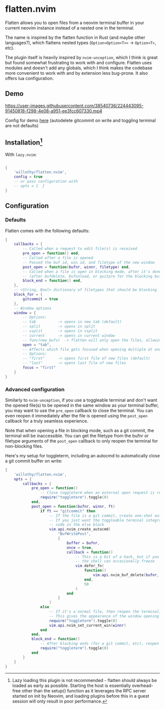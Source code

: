 # flatten.nvim

Flatten allows you to open files from a neovim terminal buffer in your current neovim instance instead of a nested one in the terminal.

The name is inspired by the flatten function in Rust (and maybe other languages?), which flattens nested types (`Option<Option<T>>` -> `Option<T>`, etc).

The plugin itself is heavily inspired by `nvim-unception`, which I think is great but found somewhat frustrating to work with and configure. Flatten uses modules and doesn't add any globals, which I think makes the codebase more convenient to work with and by extension less bug-prone. It also offers lua configuration.

## Demo

https://user-images.githubusercontent.com/38540736/224443095-91450818-f298-4e08-a951-ee3fcc607330.mp4

Config for demo [here](#advanced-configuration) (autodelete gitcommit on write and toggling terminal are not defaults)

## Installation[^1]

With `lazy.nvim`:

```lua

{
    'willothy/flatten.nvim',
    config = true
    -- or pass configuration with
    -- opts = {  }
}

```

[^1]: Lazy loading this plugin is not recommended - flatten should always be loaded as early as possible. Starting the host is essentially overhead-free other than the setup() function as it leverages the RPC server started on init by Neovim, and loading plugins before this in a guest session will only result in poor performance. 

## Configuration

### Defaults

Flatten comes with the following defaults:

```lua
{
    callbacks = {
        -- Called when a request to edit file(s) is received
        pre_open = function() end,
        -- Called after a file is opened
        -- Passed the buf id, win id, and filetype of the new window
        post_open = function(bufnr, winnr, filetype) end,
        -- Called when a file is open in blocking mode, after it's done blocking
        -- (after bufdelete, bufunload, or quitpre for the blocking buffer)
        block_end = function() end,
    },
    -- <String, Bool> dictionary of filetypes that should be blocking
    block_for = {
        gitcommit = true
    },
    -- Window options
    window = {
		-- Options:
		-- tab          -> opens in new tab (default)
		-- split        -> opens in split
		-- vsplit       -> opens in vsplit
		-- current      -> opens in current window
		-- func(new_bufs)  -> flatten will only open the files, allowing you to handle window opening yourself. Argument is an array of new buffer numbers.
		open = "tab",
		-- Affects which file gets focused when opening multiple at once
		-- Options:
		-- "first"      -> opens first file of new files (default)
		-- "last"       -> opens last file of new files
		focus = "first"
    }
}
```

### Advanced configuration

Similarly to `nvim-unception`, if you use a toggleable terminal and don't want the opened file(s) to be opened in the same window as your terminal buffer, you may want to use the `pre_open` callback to close the terminal. You can even reopen it immediately after the file is opened using the `post_open` callback for a truly seamless experience. 

Note that when opening a file in blocking mode, such as a git commit, the terminal will be inaccessible. You can get the filetype from the bufnr or filetype arguments of the `post_open` callback to only reopen the terminal for non-blocking files.

Here's my setup for toggleterm, including an autocmd to automatically close a git commit buffer on write:

```lua
{
    'willothy/flatten.nvim',
    opts = {
        callbacks = {
            pre_open = function()
                -- Close toggleterm when an external open request is received
                require("toggleterm").toggle(0)
            end,
            post_open = function(bufnr, winnr, ft)
                if ft == "gitcommit" then
                    -- If the file is a git commit, create one-shot autocmd to delete it on write
                    -- If you just want the toggleable terminal integration, ignore this bit and only use the
                    -- code in the else block
                    vim.api.nvim_create_autocmd(
                        "BufWritePost",
                        {
                            buffer = bufnr,
                            once = true,
                            callback = function()
                                -- This is a bit of a hack, but if you run bufdelete immediately 
                                -- the shell can occasionally freeze
                                vim.defer_fn(
                                    function()
                                        vim.api.nvim_buf_delete(bufnr, {})
                                    end,
                                    50
                                )
                            end
                        }
                    )
                else
                    -- If it's a normal file, then reopen the terminal, then switch back to the newly opened window
                    -- This gives the appearance of the window opening independently of the terminal
                    require("toggleterm").toggle(0)
                    vim.api.nvim_set_current_win(winnr)
                end
            end,
            block_end = function()
                -- After blocking ends (for a git commit, etc), reopen the terminal
                require("toggleterm").toggle(0)
            end
        }
    }
}

```
